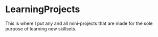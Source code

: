 # LearningProjects


This is where I put any and all mini-projects that are made for the sole purpose of learning new skillsets.
